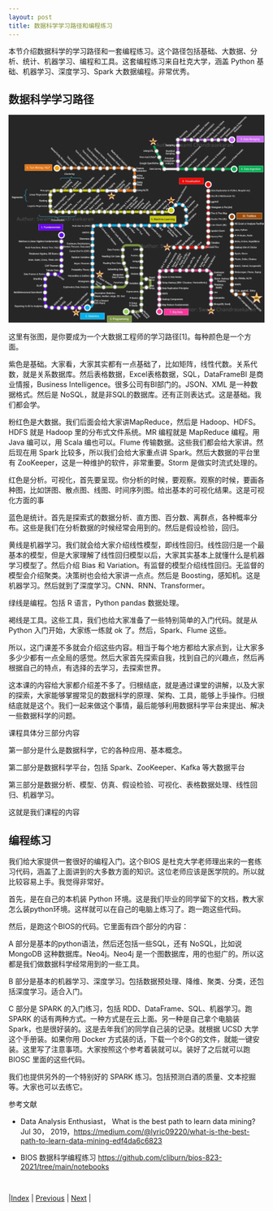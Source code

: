 ```yaml
---
layout: post
title: 数据科学学习路径和编程练习
---
```


本节介绍数据科学的学习路径和一套编程练习。这个路径包括基础、大数据、分析、统计、机器学习、编程和工具。这套编程练习来自杜克大学，涵盖 Python 基础、机器学习、深度学习、Spark 大数据编程。非常优秀。

## 数据科学学习路径

![数据科学学习路径](fig/path.webp "数据科学学习路径") 

这里有张图，是你要成为一个大数据工程师的学习路径[1]。每种颜色是一个方面。

紫色是基础。大家看，大家其实都有一点基础了，比如矩阵，线性代数。关系代数，就是关系数据库。然后表格数据，Excel表格数据，SQL，DataFrameBI 是商业情报，Business Intelligence。很多公司有BI部门的。JSON、XML 是一种数据格式。然后是 NoSQL，就是非SQL的数据库。还有正则表达式。这是基础。我们都会学。

粉红色是大数据。我们后面会给大家讲MapReduce，然后是 Hadoop、HDFS。HDFS 就是 Hadoop 里的分布式文件系统。MR 编程就是 MapReduce 编程。用 Java 编可以，用 Scala 编也可以。Flume 传输数据。这些我们都会给大家讲。然后现在用 Spark 比较多，所以我们会给大家重点讲 Spark。然后大数据的平台里有 ZooKeeper，这是一种维护的软件，非常重要。Storm 是做实时流式处理的。

红色是分析。可视化，首先要呈现。你分析的时候，要观察。观察的时候，要画各种图，比如饼图、散点图、线图、时间序列图。给出基本的可视化结果。这是可视化方面的事

蓝色是统计。首先是探索式的数据分析、直方图、百分数、离群点，各种概率分布。这些是我们在分析数据的时候经常会用到的。然后是假设检验，回归。

黄线是机器学习。我们就会给大家介绍线性模型，即线性回归。线性回归是一个最基本的模型，但是大家理解了线性回归模型以后，大家其实基本上就懂什么是机器学习模型了。然后介绍 Bias 和 Variation。有监督的模型介绍线性回归。无监督的模型会介绍聚类。决策树也会给大家讲一点点。然后是 Boosting，感知机。这是机器学习。然后就到了深度学习。CNN、RNN、Transformer。

绿线是编程。包括 R 语言，Python pandas 数据处理。

褐线是工具。这些工具，我们也给大家准备了一些特别简单的入门代码。就是从 Python 入门开始，大家练一练就 ok 了。然后，Spark、Flume 这些。

所以，这门课差不多就会介绍这些内容。相当于每个地方都给大家点到，让大家多多少少都有一点全局的感觉。然后大家首先探索自我，找到自己的兴趣点，然后再根据自己的特点，有选择的去学习，去探索世界。

这本课的内容给大家都介绍差不多了。归根结底，就是通过课堂的讲解，以及大家的探索，大家能够掌握常见的数据科学的原理、架构、工具，能够上手操作。归根结底就是这个。我们一起来做这个事情，最后能够利用数据科学平台来提出、解决一些数据科学的问题。

课程具体分三部分内容

第一部分是什么是数据科学，它的各种应用、基本概念。

第二部分是数据科学平台，包括 Spark、ZooKeeper、Kafka 等大数据平台

第三部分是数据分析、模型、仿真、假设检验、可视化、表格数据处理、线性回归、机器学习。

这就是我们课程的内容

## 编程练习

我们给大家提供一套很好的编程入门。这个BIOS 是杜克大学老师理出来的一套练习代码，涵盖了上面讲到的大多数方面的知识。这位老师应该是医学院的。所以就比较容易上手。我觉得非常好。

首先，是在自己的本机装 Python 环境。这是我们毕业的同学留下的文档，教大家怎么装python环境。这样就可以在自己的电脑上练习了。跑一跑这些代码。

然后，是跑这个BIOS的代码。它里面有四个部分的内容：

A 部分是基本的python语法，然后还包括一些SQL，还有 NoSQL，比如说 MongoDB 这种数据库。Neo4j。Neo4j 是一个图数据库，用的也挺广的。所以这都是我们做数据科学经常用到的一些工具。

B 部分是基本的机器学习、深度学习。包括数据预处理、降维、聚类、分类，还包括深度学习。适合入门。

C 部分是 SPARK 的入门练习，包括 RDD、DataFrame、SQL、机器学习。跑 SPARK 的话有两种方式。一种方式是在云上面。另一种是自己拿个电脑装Spark，也是很好装的。这是去年我们的同学自己装的记录。就根据 UCSD 大学这个手册装。如果你用 Docker 方式装的话，下载一个8个G的文件，就能一键安装。这里写了注意事项。大家按照这个参考着装就可以。装好了之后就可以跑 BIOSC 里面的这些代码。

我们也提供另外的一个特别好的 SPARK 练习。包括预测白酒的质量、文本挖掘等。大家也可以去练它。

参考文献

- Data Analysis Enthusiast， What is the best path to learn data mining? Jul 30， 2019，https://medium.com/@lyric09220/what-is-the-best-path-to-learn-data-mining-edf4da6c6823

- BIOS 数据科学编程练习  https://github.com/cliburn/bios-823-2021/tree/main/notebooks

<br/>

|[Index](../) | [Previous](3-5-flow-cap) | [Next](3-9-tool) |
